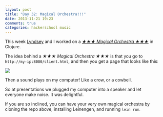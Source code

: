 ```yaml
---
layout: post
title: "Day 32: Magical Orchestra!!!"
date: 2013-11-21 19:23
comments: true
categories: hackerschool music
---
```


This week [Lyndsey](http://github.com/Apophenia) and I worked on a
[*★★★ Magical Orchestra ★★★*](https://github.com/jvns/magical-orchestra)
in Clojure.

The idea behind a *★★★ Magical Orchestra ★★★* is that you go to
`http://my-ip:8080/client.html`, and then you get a page that looks like
this:

<img src="/images/magical-orchestra.png">

Then a sound plays on my computer! Like a crow, or a cowbell.

So at presentations we plugged my computer into a speaker and let
everyone make noise. It was delightful.

If you are so inclined, you can have your very own magical orchestra
by cloning the repo above, installing Leinengen, and running `lein run`.
